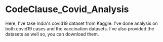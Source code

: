 # CodeClause_Covid_Analysis

Here, I've take India's covid19 dataset from Kaggle. I've done analysis on both covid19 cases and the vaccination datasets. I've also provided the datasets as well so, you can download them.
